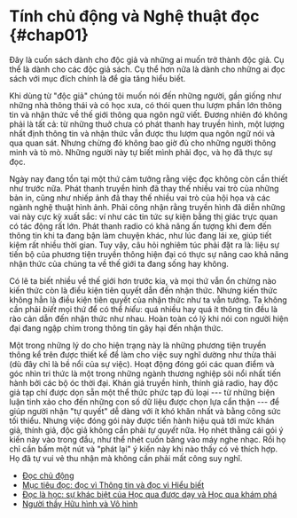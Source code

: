 # Tính chủ động và Nghệ thuật đọc {#chap01}

Đây là cuốn sách dành cho độc giả và những ai muốn trở thành độc giả. Cụ thể
là dành cho các độc giả sách. Cụ thể hơn nữa là dành cho những ai đọc sách
với mục đích chính là để gia tăng hiểu biết.

Khi dùng từ "độc giả" chúng tôi muốn nói đến những người, gần giống như những 
nhà thông thái và có học xưa, có thói quen thu lượm phần lớn thông tin và 
nhận thức về thế giới thông qua ngôn ngữ viết. Đương nhiên đó không phải là 
tất cả: từ những thuở chưa có phát thanh hay truyền hình, một lượng nhất định 
thông tin và nhận thức vẫn được thu lượm qua ngôn ngữ nói và qua quan sát. 
Nhưng chừng đó không bao giờ đủ cho những người thông minh và tò mò. Những người 
này tự biết mình phải đọc, và họ đã thực sự đọc.

Ngày nay đang tồn tại một thứ cảm tưởng rằng việc đọc không còn cần thiết như
trước nữa. Phát thanh truyền hình đã thay thế nhiều vai trò của những bản in, 
cũng như nhiếp ảnh đã thay thế nhiều vai trò của hội họa và các ngành nghệ thuật 
hình ảnh. Phải công nhận rằng truyền hình đã diễn những vai này cực kỳ xuất sắc: 
ví như các tin tức sự kiện bằng thị giác trực quan có tác động rất lớn. 
Phát thanh radio có khả năng ấn tượng khi đem đến thông tin khi ta đang bận làm 
chuyện khác, như lúc đang lái xe, giúp tiết kiệm rất nhiều thời gian. Tuy vậy,
câu hỏi nghiêm túc phải đặt ra là: liệu sự tiến bộ của phương tiện truyền thông
hiện đại có thực sự nâng cao khả năng nhận thức của chúng ta về thế giới ta
đang sống hay không.

Có lẽ ta biết nhiều về thế giới hơn trước kia, và mọi thứ vẫn ổn chừng nào 
kiến thức còn là điều kiện tiên quyết dẫn đến nhận thức. Nhưng kiến thức không hẳn
là điều kiện tiên quyết của nhận thức như ta vẫn tưởng. Ta không cần phải *biết*
mọi thứ để có thể *hiểu*: quá nhiều hay quá ít thông tin đều là rào cản dẫn đến
nhận thức như nhau. Hoàn toàn có lý khi nói con người hiện đại đang ngập chìm
trong thông tin gây hại đến nhận thức.

Một trong những lý do cho hiện trạng này là những phương tiện truyền thông
kể trên được thiết kế để làm cho việc suy nghĩ dường như thừa thãi (dù đây chỉ là
bề nổi của sự việc). Hoạt động đóng gói các quan điểm và góc nhìn tri thức
là một trong những ngành thương nghiệp sôi nổi nhất tiến hành bởi các bộ óc thời đại.
Khán giả truyền hình, thính giả radio, hay độc giả tạp chí được dọn sẵn một thể
thức phức tạp đủ loại --- từ những biện luận tinh xảo cho đến những con số dữ liệu
được chọn lựa cẩn thận --- để giúp người nhận "tự quyết" dễ dàng với ít khó khăn 
nhất và bằng công sức tối thiểu. Nhưng việc đóng gói này được tiến hành hiệu quả 
tới mức khán giả, thính giả, độc giả không cần phải *tự quyết* nữa. Họ nhét thằng 
cái gói ý kiến này vào trong đầu, như thể nhét cuốn băng vào máy  nghe nhạc. Rồi 
họ chỉ cần bấm một nút và "phát lại" ý kiến này khi nào thấy có vẻ thích hợp. 
Họ đã tự vui vẻ thu nhận mà không cần phải mất công suy nghĩ.

* [Đọc chủ động](ch01-1.md)
* [Mục tiêu đọc: đọc vì Thông tin và đọc vì Hiểu biết](ch01-2.md)
* [Đọc là học: sự khác biệt của Học qua được dạy và Học qua khám phá](ch01-3.md)
* [Người thầy Hữu hình và Vô hình](ch01-4.md)
